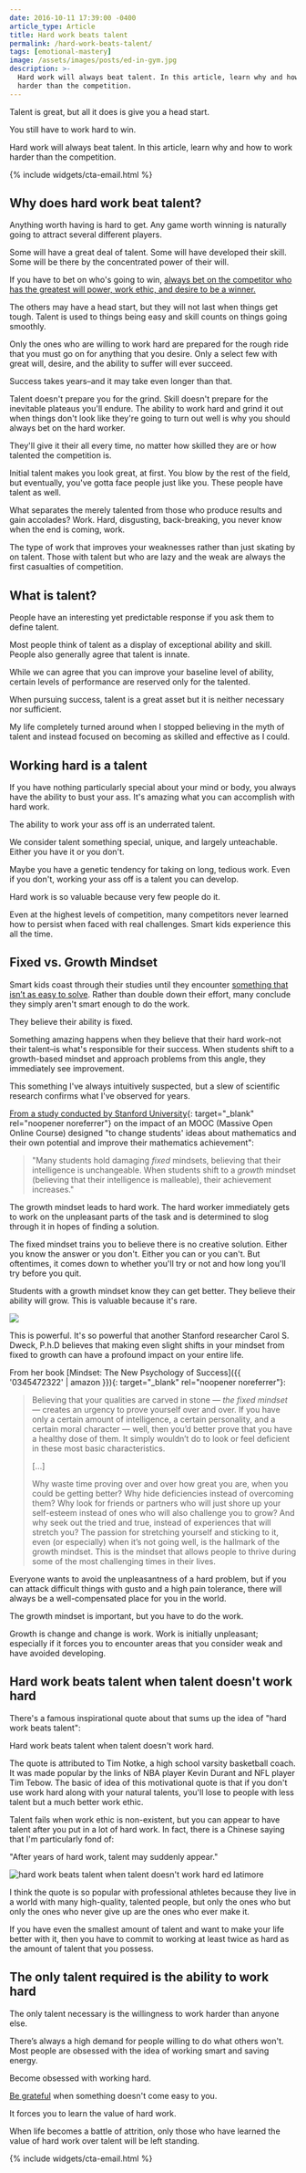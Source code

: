 ```yaml
---
date: 2016-10-11 17:39:00 -0400
article_type: Article
title: Hard work beats talent
permalink: /hard-work-beats-talent/
tags: [emotional-mastery]
image: /assets/images/posts/ed-in-gym.jpg
description: >-
  Hard work will always beat talent. In this article, learn why and how to work
  harder than the competition.
---
```

Talent is great, but all it does is give you a head start.

You still have to work hard to win.

Hard work will always beat talent. In this article, learn why and how to work harder than the competition.

{% include widgets/cta-email.html %}

## Why does hard work beat talent?

Anything worth having is hard to get. Any game worth winning is naturally going to attract several different players.

Some will have a great deal of talent. Some will have developed their skill. Some will be there by the concentrated power of their will.

If you have to bet on who's going to win, [always bet on the competitor who has the greatest will power, work ethic, and desire to be a winner.](/bet-on-yourself/)

The others may have a head start, but they will not last when things get tough. Talent is used to things being easy and skill counts on things going smoothly.

Only the ones who are willing to work hard are prepared for the rough ride that you must go on for anything that you desire. Only a select few with great will, desire, and the ability to suffer will ever succeed.

Success takes years–and it may take even longer than that.

Talent doesn't prepare you for the grind. Skill doesn't prepare for the inevitable plateaus you'll endure. The ability to work hard and grind it out when things don't look like they're going to turn out well is why you should always bet on the hard worker.

They'll give it their all every time, no matter how skilled they are or how talented the competition is.

Initial talent makes you look great, at first. You blow by the rest of the field, but eventually, you've gotta face people just like you. These people have talent as well.

What separates the merely talented from those who produce results and gain accolades? Work. Hard, disgusting, back-breaking, you never know when the end is coming, work.

The type of work that improves your weaknesses rather than just skating by on talent. Those with talent but who are lazy and the weak are always the first casualties of competition.

## What is talent?

People have an interesting yet predictable response if you ask them to define talent.

Most people think of talent as a display of exceptional ability and skill. People also generally agree that talent is innate.

While we can agree that you can improve your baseline level of ability, certain levels of performance are reserved only for the talented.

When pursuing success, talent is a great asset but it is neither necessary nor sufficient.

My life completely turned around when I stopped believing in the myth of talent and instead focused on becoming as skilled and effective as I could.

## Working hard is a talent

If you have nothing particularly special about your mind or body, you always have the ability to bust your ass. It's amazing what you can accomplish with hard work.

The ability to work your ass off is an underrated talent.

We consider talent something special, unique, and largely unteachable. Either you have it or you don't.

Maybe you have a genetic tendency for taking on long, tedious work. Even if you don't, working your ass off is a talent you can develop.

Hard work is so valuable because very few people do it.

Even at the highest levels of competition, many competitors never learned how to persist when faced with real challenges. Smart kids experience this all the time.

## Fixed vs. Growth Mindset

Smart kids coast through their studies until they encounter [something that isn’t as easy to solve](/problem-solving-process/). Rather than double down their effort, many conclude they simply aren't smart enough to do the work.

They believe their ability is fixed.

Something amazing happens when they believe that their hard work–not their talent–is what's responsible for their success. When students shift to a growth-based mindset and approach problems from this angle, they immediately see improvement.

This something I've always intuitively suspected, but a slew of scientific research confirms what I've observed for years.

[From a study conducted by Stanford University](https://www.frontiersin.org/articles/10.3389/feduc.2018.00026/full){: target="_blank" rel="noopener noreferrer"} on the impact of an MOOC (Massive Open Online Course) designed "to change students' ideas about mathematics and their own potential and improve their mathematics achievement":

> "Many students hold damaging *fixed* mindsets, believing that their intelligence is unchangeable. When students shift to a *growth* mindset (believing that their intelligence is malleable), their achievement increases."

The growth mindset leads to hard work. The hard worker immediately gets to work on the unpleasant parts of the task and is determined to slog through it in hopes of finding a solution.

The fixed mindset trains you to believe there is no creative solution. Either you know the answer or you don't. Either you can or you can't. But oftentimes, it comes down to whether you'll try or not and how long you'll try before you quit.

Students with a growth mindset know they can get better. They believe their ability will grow. This is valuable because it's rare.

![](/assets/images/posts/book-mindset-dweck.jpeg)

This is powerful. It's so powerful that another Stanford researcher Carol S. Dweck, P.h.D believes that making even slight shifts in your mindset from fixed to growth can have a profound impact on your entire life.

From her book [Mindset: The New Psychology of Success]({{ '0345472322' | amazon }}){: target="_blank" rel="noopener noreferrer"}:

> Believing that your qualities are carved in stone — *the fixed mindset* — creates an urgency to prove yourself over and over. If you have only a certain amount of intelligence, a certain personality, and a certain moral character — well, then you’d better prove that you have a healthy dose of them. It simply wouldn’t do to look or feel deficient in these most basic characteristics.
>
>
> \[…\]
>
>
> Why waste time proving over and over how great you are, when you could be getting better? Why hide deficiencies instead of overcoming them? Why look for friends or partners who will just shore up your self-esteem instead of ones who will also challenge you to grow? And why seek out the tried and true, instead of experiences that will stretch you? The passion for stretching yourself and sticking to it, even (or especially) when it’s not going well, is the hallmark of the growth mindset. This is the mindset that allows people to thrive during some of the most challenging times in their lives.

Everyone wants to avoid the unpleasantness of a hard problem, but if you can attack difficult things with gusto and a high pain tolerance, there will always be a well-compensated place for you in the world.

The growth mindset is important, but you have to do the work.

Growth is change and change is work. Work is initially unpleasant; especially if it forces you to encounter areas that you consider weak and have avoided developing.

## Hard work beats talent when talent doesn't work hard

There's a famous inspirational quote about that sums up the idea of "hard work beats talent":

Hard work beats talent when talent doesn't work hard.

The quote is attributed to Tim Notke, a high school varsity basketball coach. It was made popular by the links of NBA player Kevin Durant and NFL player Tim Tebow. The basic of idea of this motivational quote is that if you don't use work hard along with your natural talents, you'll lose to people with less talent but a much better work ethic.

Talent fails when work ethic is non-existent, but you can appear to have talent after you put in a lot of hard work. In fact, there is a Chinese saying that I'm particularly fond of:

"After years of hard work, talent may suddenly appear."

![hard work beats talent when talent doesn't work hard ed latimore](/assets/images/posts/2016/hard-work-beats-talent-when-talent-hardly-works-ed-latimore.jpg "You have to be bad before you can good")

I think the quote is so popular with professional athletes because they live in a world with many high-quality, talented people, but only the ones who but only the ones who never give up are the ones who ever make it.

If you have even the smallest amount of talent and want to make your life better with it, then you have to commit to working at least twice as hard as the amount of talent that you possess.

## The only talent required is the ability to work hard

The only talent necessary is the willingness to work harder than anyone else.

There’s always a high demand for people willing to do what others won't. Most people are obsessed with the idea of working smart and saving energy.

Become obsessed with working hard.

[Be grateful](/6-reasons-to-be-grateful/) when something doesn't come easy to you.

It forces you to learn the value of hard work.

When life becomes a battle of attrition, only those who have learned the value of hard work over talent will be left standing.

{% include widgets/cta-email.html %}
